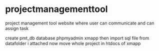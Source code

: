 # projectmanagementtool
project management tool  website where user can communicate and can assign task 

create pmt_db database phpmyadmin xmapp
then import sql file from datafolder i attached
now move whole project in htdocs of xmapp
